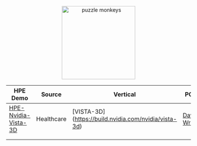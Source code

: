 <div align=center>
<img src="https://github.com/dw-flyingw/HPE_PUZZLE_MONKEYS/blob/main/puzzle_monkey.png" alt="puzzle monkeys" height="200"/>
</div>

<div align="center">

| HPE Demo | Source | Vertical | PCAI | Status
|------|----------|--------|--------|--------|
| [HPE-Nvidia-Vista-3D](https://github.com/dw-flyingw/HPE-Nvidia-Vista-3D) | Healthcare | [VISTA-3D] (https://build.nvidia.com/nvidia/vista-3d) | [Dave Wright](https://github.com/dw-flyingw/HPE-Nvidia-Vista-3D) | Healthcare |   | needs validation |
|      |          |        |        |        |        |
|      |          |        |        |        |        |

</div>

